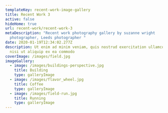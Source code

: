 ```yaml
---
templateKey: recent-work-image-gallery
title: Recent Work 3
active: false
hideHome: true
url: recent-work/recent-work-3
metaDescription: "Recent work photography gallery by suzanne wright
  photographer, Leeds photographer "
date: 2020-01-19T12:34:02.277Z
description: Ut enim ad minim veniam, quis nostrud exercitation ullamco laboris
  nisi ut aliquip ex ea commodo
coverImage: /images/field.jpg
imageGallery:
  - image: /images/buildings-perspective.jpg
    title: Building
    type: galleryImage
  - image: /images/flavor_wheel.jpg
    title: Coffee
    type: galleryImage
  - image: /images/field-run.jpg
    title: Running
    type: galleryImage
---
```

